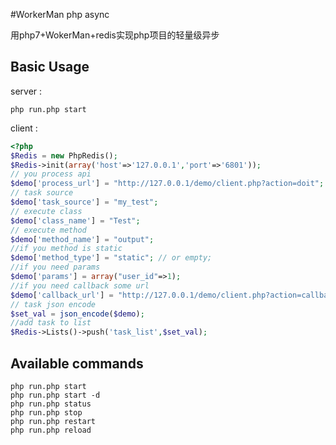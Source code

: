 #WorkerMan php async

用php7+WokerMan+redis实现php项目的轻量级异步

## Basic Usage

server :

```
php run.php start

```
client :

```php
<?php
$Redis = new PhpRedis();
$Redis->init(array('host'=>'127.0.0.1','port'=>'6801'));
// you process api
$demo['process_url'] = "http://127.0.0.1/demo/client.php?action=doit";
// task source 
$demo['task_source'] = "my_test";
// execute class 
$demo['class_name'] = "Test";
// execute method 
$demo['method_name'] = "output";
//if you method is static
$demo['method_type'] = "static"; // or empty;
//if you need params 
$demo['params'] = array("user_id"=>1);
//if you need callback some url
$demo['callback_url'] = "http://127.0.0.1/demo/client.php?action=callback";
// task json encode
$set_val = json_encode($demo);
//add task to list
$Redis->Lists()->push('task_list',$set_val);

```

## Available commands
```php run.php start  ```  
```php run.php start -d  ```  
```php run.php status  ```  
```php run.php stop  ```  
```php run.php restart  ```  
```php run.php reload  ```  
